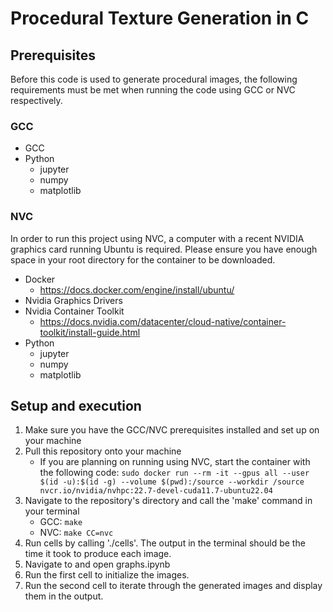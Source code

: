 # Procedural Texture Generation in C

## Prerequisites
Before this code is used to generate procedural images, the following requirements must be met when running the code using GCC or NVC respectively.

### GCC
- GCC
- Python
    - jupyter
    - numpy
    - matplotlib

### NVC
In order to run this project using NVC, a computer with a recent NVIDIA graphics card running Ubuntu is required. Please ensure you have enough space in your root directory for the container to be downloaded. 
- Docker
    - https://docs.docker.com/engine/install/ubuntu/
- Nvidia Graphics Drivers
- Nvidia Container Toolkit
    - https://docs.nvidia.com/datacenter/cloud-native/container-toolkit/install-guide.html
- Python
    - jupyter
    - numpy
    - matplotlib


## Setup and execution

1. Make sure you have the GCC/NVC prerequisites installed and set up on your machine
2. Pull this repository onto your machine
    - If you are planning on running using NVC, start the container with the following code: `sudo docker run --rm -it --gpus all --user $(id -u):$(id -g) --volume $(pwd):/source --workdir /source nvcr.io/nvidia/nvhpc:22.7-devel-cuda11.7-ubuntu22.04`
3. Navigate to the repository's directory and call the 'make' command in your terminal
    - GCC: `make`
    - NVC: `make CC=nvc`
4. Run cells by calling './cells'. The output in the terminal should be the time it took to produce each image. 
5. Navigate to and open graphs.ipynb
6. Run the first cell to initialize the images.
7. Run the second cell to iterate through the generated images and display them in the output. 
